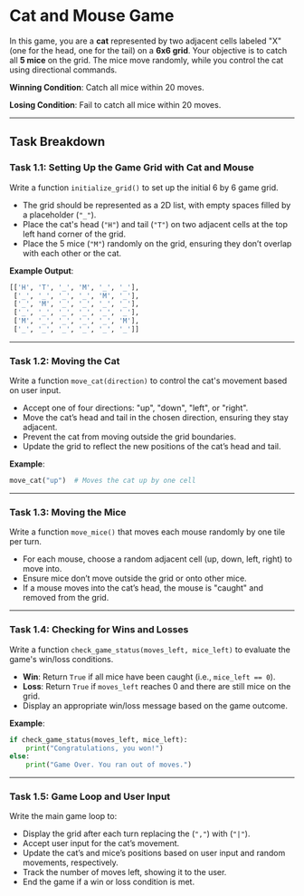 # Cat and Mouse Game

In this game, you are a **cat** represented by two adjacent cells labeled "X" (one for the head, one for the tail) on a **6x6 grid**. Your objective is to catch all **5 mice** on the grid. The mice move randomly, while you control the cat using directional commands.

**Winning Condition**: Catch all mice within 20 moves.

**Losing Condition**: Fail to catch all mice within 20 moves.

---

## Task Breakdown

### **Task 1.1: Setting Up the Game Grid with Cat and Mouse**

Write a function `initialize_grid()` to set up the initial 6 by 6 game grid.

- The grid should be represented as a 2D list, with empty spaces filled by a placeholder (`"_"`).
- Place the cat's head (`"H"`) and tail (`"T"`) on two adjacent cells at the top left hand corner of the grid.
- Place the 5 mice (`"M"`) randomly on the grid, ensuring they don’t overlap with each other or the cat.

**Example Output**:
```python
[['H', 'T', '_', 'M', '_', '_'],
 ['_', '_', '_', '_', 'M', '_'],
 ['_', 'M', '_', '_', '_', '_'],
 ['_', '_', '_', '_', '_', '_'],
 ['M', '_', '_', '_', '_', 'M'],
 ['_', '_', '_', '_', '_', '_']]

```

---

### **Task 1.2: Moving the Cat**

Write a function `move_cat(direction)` to control the cat's movement based on user input.

- Accept one of four directions: "up", "down", "left", or "right".
- Move the cat’s head and tail in the chosen direction, ensuring they stay adjacent.
- Prevent the cat from moving outside the grid boundaries.
- Update the grid to reflect the new positions of the cat’s head and tail.

**Example**:
```python
move_cat("up")  # Moves the cat up by one cell
```

---

### **Task 1.3: Moving the Mice**

Write a function `move_mice()` that moves each mouse randomly by one tile per turn.

- For each mouse, choose a random adjacent cell (up, down, left, right) to move into.
- Ensure mice don’t move outside the grid or onto other mice.
- If a mouse moves into the cat’s head, the mouse is "caught" and removed from the grid.

---

### **Task 1.4: Checking for Wins and Losses**

Write a function `check_game_status(moves_left, mice_left)` to evaluate the game's win/loss conditions.

- **Win**: Return `True` if all mice have been caught (i.e., `mice_left == 0`).
- **Loss**: Return `True` if `moves_left` reaches 0 and there are still mice on the grid.
- Display an appropriate win/loss message based on the game outcome.

**Example**:
```python
if check_game_status(moves_left, mice_left):
    print("Congratulations, you won!")
else:
    print("Game Over. You ran out of moves.")
```

---

### **Task 1.5: Game Loop and User Input**

Write the main game loop to:
- Display the grid after each turn replacing the (`","`) with (`"|"`).
- Accept user input for the cat’s movement.
- Update the cat’s and mice’s positions based on user input and random movements, respectively.
- Track the number of moves left, showing it to the user.
- End the game if a win or loss condition is met.


